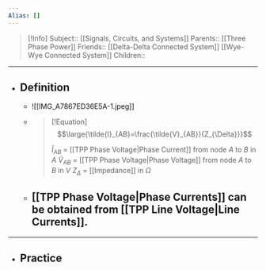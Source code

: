```yaml
---
Alias: []
---
```

> [!Info]
> Subject:: [[Signals, Circuits, and Systems]]
> Parents:: [[Three Phase Power]]
> Friends::  [[Delta-Delta Connected System]] [[Wye-Wye Connected System]]
> Children:: 
---
- ## Definition
	- ![[IMG_A7867ED36E5A-1.jpeg]]
	- > [!Equation]
	  > $$\large{\tilde{I}_{AB}=\frac{\tilde{V}_{AB}}{Z_{\Delta}}}$$
	  > 
	  > $\tilde{I}_{AB}$ = [[TPP Phase Voltage|Phase Current]] from node $A$ to $B$ in $A$
	  > $\tilde{V}_{AB}$ = [[TPP Phase Voltage|Phase Voltage]] from node $A$ to $B$ in $V$
	  > $Z_{\Delta}$ = [[Impedance]] in $\Omega$
	- [[TPP Phase Voltage|Phase Currents]] can be obtained from [[TPP Line Voltage|Line Currents]].
		- 
---
- ## Practice